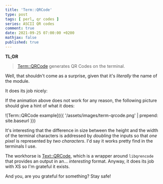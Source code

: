 ```yaml
---
title: 'Term::QRCode'
type: post
tags: [ perl, qr codes ]
series: ASCII QR codes
comment: true
date: 2021-09-25 07:00:00 +0200
mathjax: false
published: true
---
```


**TL;DR**

> [Term::QRCode][] generates QR Codes on the terminal.

Well, that shouldn't come as a surprise, given that it's *literally* the
name of the module.

It does its job nicely:

<script id="asciicast-436744" src="https://asciinema.org/a/436744.js" async></script>

If the animation above does not work for any reason, the following
picture should give a hint of what it does:

![Term::QRCode example]({{ '/assets/images/term-qrcode.png' | prepend: site.baseurl }})

It's interesting that the difference in size between the height and the
width of the terminal characters is addressed by *doubling* the inputs
so that *one pixel* is represented by *two characters*. I'd say it works
pretty find in the terminals I use.

The workhorse is [Text::QRCode][], which is a wrapper around
`libqrencode` that provides an output in an... *interesting* format.
Anyway, it does its job with XS so I'm grateful it exists.

And you, are you grateful for something? Stay safe!

[Perl]: https://www.perl.org/
[Raku]: https://raku.org/
[Term::QRCode]: https://metacpan.org/pod/Term::QRCode
[Text::QRCode]: https://metacpan.org/pod/Text::QRCode
